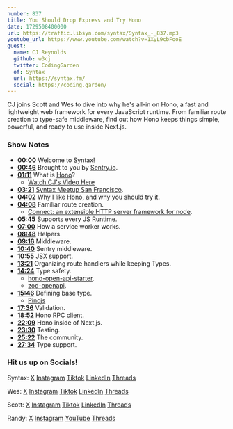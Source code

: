 ```yaml
---
number: 837
title: You Should Drop Express and Try Hono
date: 1729508400000
url: https://traffic.libsyn.com/syntax/Syntax_-_837.mp3
youtube_url: https://www.youtube.com/watch?v=1XyL9cbFooE
guest:
  name: CJ Reynolds
  github: w3cj
  twitter: CodingGarden
  of: Syntax
  url: https://syntax.fm/
  social: https://coding.garden/
---
```


CJ joins Scott and Wes to dive into why he's all-in on Hono, a fast and lightweight web framework for every JavaScript runtime. From familiar route creation to type-safe middleware, find out how Hono keeps things simple, powerful, and ready to use inside Next.js.

### Show Notes

* **[00:00](#t=00:00)** Welcome to Syntax!
* **[00:46](#t=00:46)** Brought to you by [Sentry.io](https://sentry.io/syntax).
* **[01:11](#t=01:11)** What is [Hono](https://hono.dev/)?
    * [Watch CJ's Video Here](https://www.youtube.com/watch?v=QDgdUtd6ZRs)
* **[03:21](#t=03:21)** [Syntax Meetup San Francisco](https://www.eventbrite.com/e/san-francisco-syntax-meetup-tickets-982091250367).
* **[04:02](#t=04:02)** Why I like Hono, and why you should try it.
* **[04:08](#t=04:08)** Familiar route creation.
    * [Connect: an extensible HTTP server framework for node](https://www.npmjs.com/package/connect).
* **[05:45](#t=05:45)** Supports every JS Runtime.
* **[07:00](#t=07:00)** How a service worker works.
* **[08:48](#t=08:48)** Helpers.
* **[09:16](#t=09:16)** Middleware.
* **[10:40](#t=10:40)** Sentry middleware.
* **[10:55](#t=10:55)** JSX support.
* **[13:21](#t=13:21)** Organizing route handlers while keeping Types.
* **[14:24](#t=14:24)** Type safety.
    * [hono-open-api-starter](https://github.com/w3cj/hono-open-api-starter).
    * [zod-openapi](https://hono.dev/examples/zod-openapi).
* **[15:46](#t=15:46)** Defining base type.
    * [Pinojs](https://github.com/pinojs/pino/blob/main/docs/web.md)
* **[17:36](#t=17:36)** Validation.
* **[18:52](#t=18:52)** Hono RPC client.
* **[22:09](#t=22:09)** Hono inside of Next.js.
* **[23:30](#t=23:30)** Testing.
* **[25:22](#t=25:22)** The community.
* **[27:34](#t=27:34)** Type support.
  
### Hit us up on Socials!

Syntax: [X](https://twitter.com/syntaxfm) [Instagram](https://www.instagram.com/syntax_fm/) [Tiktok](https://www.tiktok.com/@syntaxfm) [LinkedIn](https://www.linkedin.com/company/96077407/admin/feed/posts/) [Threads](https://www.threads.net/@syntax_fm)

Wes: [X](https://twitter.com/wesbos) [Instagram](https://www.instagram.com/wesbos/) [Tiktok](https://www.tiktok.com/@wesbos) [LinkedIn](https://www.linkedin.com/in/wesbos/) [Threads](https://www.threads.net/@wesbos)

Scott: [X](https://twitter.com/stolinski) [Instagram](https://www.instagram.com/stolinski/) [Tiktok](https://www.tiktok.com/@stolinski) [LinkedIn](https://www.linkedin.com/in/stolinski/) [Threads](https://www.threads.net/@stolinski)

Randy: [X](https://twitter.com/randyrektor) [Instagram](https://www.instagram.com/randyrektor/) [YouTube](https://www.youtube.com/@randyrektor) [Threads](https://www.threads.net/@randyrektor)
